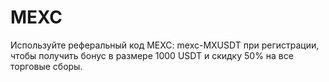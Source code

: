 # MEXC
Используйте реферальный код MEXC: mexc-MXUSDT при регистрации, чтобы получить бонус в размере 1000 USDT и скидку 50% на все торговые сборы.
